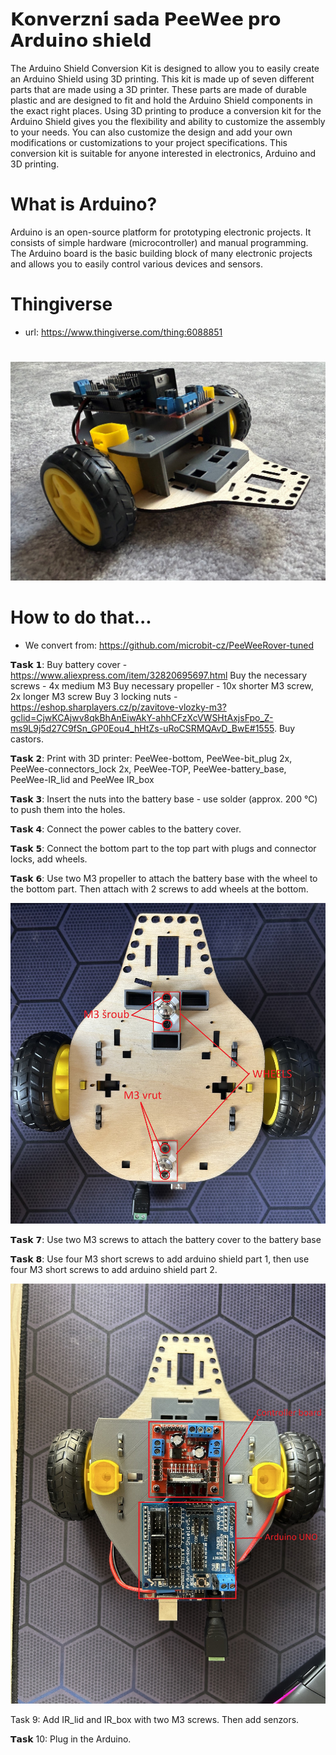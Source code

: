 # 𝗞𝗼𝗻𝘃𝗲𝗿𝘇𝗻𝗶́ 𝘀𝗮𝗱𝗮 𝗣𝗲𝗲𝗪𝗲𝗲 𝗽𝗿𝗼 𝗔𝗿𝗱𝘂𝗶𝗻𝗼 𝘀𝗵𝗶𝗲𝗹𝗱
The Arduino Shield Conversion Kit is designed to allow you to easily create an Arduino Shield using 3D printing.
This kit is made up of seven different parts that are made using a 3D printer.
These parts are made of durable plastic and are designed to fit and hold the Arduino Shield components in the exact right places.
Using 3D printing to produce a conversion kit for the Arduino Shield gives you the flexibility and ability to customize the assembly to your needs.
You can also customize the design and add your own modifications or customizations to your project specifications.
This conversion kit is suitable for anyone interested in electronics, Arduino and 3D printing.

# What is Arduino?
Arduino is an open-source platform for prototyping electronic projects. It consists of simple hardware (microcontroller) and manual programming. The Arduino board is the basic building block of many electronic projects and allows you to easily control various devices and sensors.



# Thingiverse
* url: https://www.thingiverse.com/thing:6088851
#
![Assembled](https://github.com/pslib-cz/2022-p2a-mme-pppp-MatyasKorytar/blob/main/images/pic.png)



# How to do that...
* We convert from: https://github.com/microbit-cz/PeeWeeRover-tuned

𝗧𝗮𝘀𝗸 𝟭:
Buy battery cover - https://www.aliexpress.com/item/32820695697.html 
Buy the necessary screws - 4x medium M3
Buy necessary propeller - 10x shorter M3 screw, 2x longer M3 screw
Buy 3 locking nuts - https://eshop.sharplayers.cz/p/zavitove-vlozky-m3?gclid=CjwKCAjwv8qkBhAnEiwAkY-ahhCFzXcVWSHtAxjsFpo_Z-ms9L9j5d27C9fSn_GP0Eou4_hHtZs-uRoCSRMQAvD_BwE#1555.
Buy castors.

𝗧𝗮𝘀𝗸 𝟮:
Print with 3D printer: PeeWee-bottom, PeeWee-bit_plug 2x, PeeWee-connectors_lock 2x, PeeWee-TOP, PeeWee-battery_base, PeeWee-IR_lid and PeeWee IR_box

𝗧𝗮𝘀𝗸 𝟯:
Insert the nuts into the battery base - use solder (approx. 200 °C) to push them into the holes.

𝗧𝗮𝘀𝗸 𝟰:
Connect the power cables to the battery cover.

𝗧𝗮𝘀𝗸 𝟱:
Connect the bottom part to the top part with plugs and connector locks, add wheels.

𝗧𝗮𝘀𝗸 𝟲:
Use two M3 propeller to attach the battery base with the wheel to the bottom part. Then attach with 2 screws to add wheels at the bottom.

![Assembled](https://github.com/pslib-cz/2022-p2a-mme-pppp-MatyasKorytar/blob/main/images/lower1.png)

𝗧𝗮𝘀𝗸 𝟳: 
Use two M3 screws to attach the battery cover to the battery base

𝗧𝗮𝘀𝗸 𝟴: 
Use four M3 short screws to add arduino shield part 1, then use four M3 short screws to add arduino shield part 2.

![Assembled](https://github.com/pslib-cz/2022-p2a-mme-pppp-MatyasKorytar/blob/main/images/upper1.png)

Task 9:
Add IR_lid and IR_box with two M3 screws. Then add senzors.

𝗧𝗮𝘀𝗸 10:
Plug in the Arduino.



